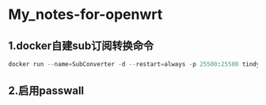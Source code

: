 # My_notes-for-openwrt

## 1.docker自建sub订阅转换命令
```python
docker run --name=SubConverter -d --restart=always -p 25500:25500 tindy2013/subconverter:latest
```
## 2.启用passwall 
